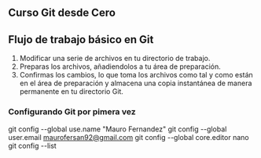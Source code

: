 ## Curso Git desde Cero

## Flujo de trabajo básico en Git
1. Modificar una serie de archivos en tu directorio de trabajo.
2. Preparas los archivos, añadiendolos a tu área de preparación.
3. Confirmas los cambios, lo que toma los archivos como tal y como están 
en el área de preparación y almacena una copia instantánea de manera permanente
en tu directorio Git.

### Configurando Git por pimera vez

git config --global use.name "Mauro Fernandez"
git config --global user.email maurofersan92@gmail.com
git config --global core.editor nano
git config --list